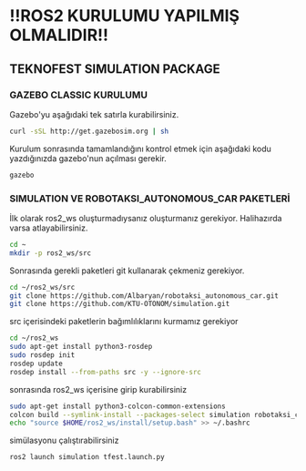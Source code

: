 
# !!ROS2 KURULUMU YAPILMIŞ OLMALIDIR!!

## TEKNOFEST SIMULATION PACKAGE

### GAZEBO CLASSIC KURULUMU

Gazebo'yu aşağıdaki tek satırla kurabilirsiniz.

```bash
curl -sSL http://get.gazebosim.org | sh
```

Kurulum sonrasında tamamlandığını kontrol etmek için aşağıdaki kodu yazdığınızda gazebo'nun açılması gerekir.

```bash
gazebo
```

### SIMULATION VE ROBOTAKSI_AUTONOMOUS_CAR PAKETLERİ

İlk olarak ros2_ws oluşturmadıysanız oluşturmanız gerekiyor. Halihazırda varsa atlayabilirsiniz.

```bash
cd ~
mkdir -p ros2_ws/src
```

Sonrasında gerekli paketleri git kullanarak çekmeniz gerekiyor.

```bash
cd ~/ros2_ws/src
git clone https://github.com/Albaryan/robotaksi_autonomous_car.git
git clone https://github.com/KTU-OTONOM/simulation.git
```

src içerisindeki paketlerin bağımlılıklarını kurmamız gerekiyor
```bash
cd ~/ros2_ws
sudo apt-get install python3-rosdep
sudo rosdep init
rosdep update
rosdep install --from-paths src -y --ignore-src
```

sonrasında ros2_ws içerisine girip kurabilirsiniz

```bash
sudo apt-get install python3-colcon-common-extensions
colcon build --symlink-install --packages-select simulation robotaksi_classic
echo "source $HOME/ros2_ws/install/setup.bash" >> ~/.bashrc
```

simülasyonu çalıştırabilirsiniz
```bash
ros2 launch simulation tfest.launch.py
```
